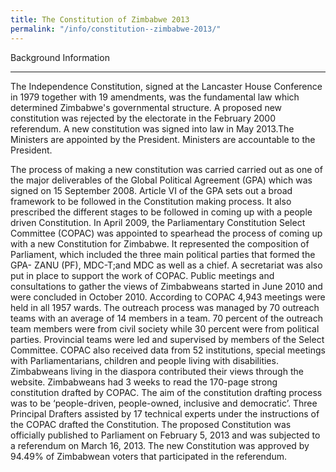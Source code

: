 ```yaml
---
title: The Constitution of Zimbabwe 2013
permalink: "/info/constitution--zimbabwe-2013/"
---
```


Background Information

----------------------

The Independence Constitution, signed at the Lancaster House Conference in 1979 together with 19 amendments, was the fundamental law which determined Zimbabwe's governmental structure. A proposed new constitution was rejected by the electorate in the February 2000 referendum. A new constitution was signed into law in May 2013.The Ministers are appointed by the President. Ministers are accountable to the President.

The process of making a new constitution was carried carried out as one of the major deliverables of the Global Political Agreement (GPA) which was signed on 15 September 2008. Article VI of the GPA sets out a broad framework to be followed in the Constitution making process. It also prescribed the different stages to be followed in coming up with a people driven Constitution. In April 2009, the Parliamentary Constitution Select Committee (COPAC) was appointed to spearhead the process of coming up with a new Constitution for Zimbabwe. It represented the composition of Parliament, which included the three main political parties that formed the GPA- ZANU (PF), MDC-T;and MDC as well as a chief. A secretariat was also put in  place to support the work of COPAC. Public meetings and consultations to gather the views of Zimbabweans started in June 2010 and were concluded in October 2010. According to COPAC 4,943 meetings were held in all 1957 wards. The outreach process was managed by 70 outreach teams with an average of 14 members in a team. 70 percent of the outreach team members were from civil society while 30 percent were from political parties. Provincial teams were led and supervised by members of the Select Committee. COPAC also received data from 52 institutions, special meetings with Parliamentarians, children and people living with disabilities. Zimbabweans living in the diaspora contributed their views through the website. Zimbabweans had 3 weeks to read the 170-page strong constitution drafted by COPAC. The aim of the constitution drafting process was to be ‘people-driven, people-owned, inclusive and democratic’. Three Principal Drafters assisted by 17 technical experts under the instructions of the COPAC drafted the Constitution. The proposed Constitution was officially published to Parliament on February 5, 2013 and was subjected to a referendum on March 16, 2013. The new Constitution was approved by 94.49% of Zimbabwean voters that participated in the referendum.
